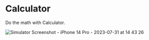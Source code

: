 # Calculator
Do the math with Calculator.


![Simulator Screenshot - iPhone 14 Pro - 2023-07-31 at 14 43 26](https://github.com/MuratYurtseven/Calculator/assets/123903809/16cb48b0-73ea-41be-8da6-34ccaf96e436)
